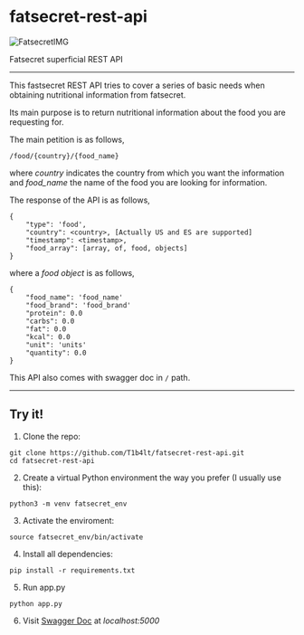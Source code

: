 # fatsecret-rest-api

![FatsecretIMG](https://a.ftscrt.com/static/images/def20/Fatsecret_logo.png)

Fatsecret superficial REST API

----

This fastsecret REST API tries to cover a series of basic needs when obtaining nutritional information from fatsecret.

Its main purpose is to return nutritional information about the food you are requesting for.

The main petition is as follows,
````
/food/{country}/{food_name}
````
where _country_ indicates the country from which you want the information and _food_name_ the name of the food you are looking for information.

The response of the API is as follows,
````
{
    "type": 'food',
    "country": <country>, [Actually US and ES are supported]
    "timestamp": <timestamp>,
    "food_array": [array, of, food, objects]
}
````
where a _food object_ is as follows,
````
{
    "food_name": 'food_name'
    "food_brand": 'food_brand'
    "protein": 0.0
    "carbs": 0.0
    "fat": 0.0
    "kcal": 0.0
    "unit": 'units'
    "quantity": 0.0
}
````

This API also comes with swagger doc in ```/``` path.

----
## Try it!
1. Clone the repo:
````
git clone https://github.com/T1b4lt/fatsecret-rest-api.git
cd fatsecret-rest-api
````
2. Create a virtual Python environment the way you prefer (I usually use this):
````
python3 -m venv fatsecret_env
````
3. Activate the enviroment:
````
source fatsecret_env/bin/activate
````
4. Install all dependencies:
````
pip install -r requirements.txt
````
5. Run app.py
````
python app.py
````
6. Visit [Swagger Doc](localhost:5000) at *localhost:5000*






